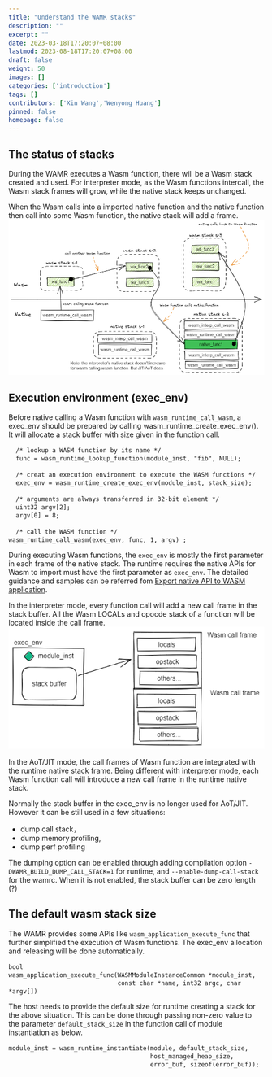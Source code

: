 ```yaml
---
title: "Understand the WAMR stacks"
description: ""
excerpt: ""
date: 2023-03-18T17:20:07+08:00
lastmod: 2023-08-18T17:20:07+08:00
draft: false
weight: 50
images: []
categories: ['introduction']
tags: []
contributors: ['Xin Wang','Wenyong Huang']
pinned: false
homepage: false
---
```



## The status of stacks

During the WAMR executes a Wasm function, there will be a Wasm stack created and used. For interpreter mode, as the Wasm functions intercall, the Wasm stack frames will grow, while the native stack keeps unchanged.   

When the Wasm calls into a imported native function and the native function then call into some Wasm function, the native stack will add a frame.   
![](wamr_stack.excalidraw.png)


## Execution environment (exec_env)
Before native calling a Wasm function with `wasm_runtime_call_wasm`, a exec_env should be prepared by calling wasm_runtime_create_exec_env(). It will allocate a stack buffer with size given in the function call. 

```
  /* lookup a WASM function by its name */
  func = wasm_runtime_lookup_function(module_inst, "fib", NULL);

  /* creat an execution environment to execute the WASM functions */
  exec_env = wasm_runtime_create_exec_env(module_inst, stack_size);

  /* arguments are always transferred in 32-bit element */
  uint32 argv[2];
  argv[0] = 8;

  /* call the WASM function */
wasm_runtime_call_wasm(exec_env, func, 1, argv) ;

```

During executing Wasm functions, the `exec_env` is mostly the first parameter in each frame of the native stack. The runtime requires the native APIs for Wasm to import must have the first parameter as `exec_env`. The detailed guidance and samples can be referred fom [Export native API to WASM application](https://github.com/bytecodealliance/wasm-micro-runtime/blob/main/doc/export_native_api.md).  


In the interpreter mode, every function call will add a new call frame in the stack buffer. All the Wasm LOCALs and opocde stack of a function will be located inside the call frame.  
![](stack_memory.excalidraw.png)  

In the AoT/JIT mode, the call frames of Wasm function are integrated with the runtime native stack frame. Being different with interpreter mode, each Wasm function call will introduce a new call frame in the runtime native stack. 

Normally the stack buffer in the exec_env is no longer used for AoT/JIT. However it can be still used in a few situations:
- dump call stack，
- dump memory profiling, 
- dump perf profiling   

The dumping option can be enabled through adding compilation option `-DWAMR_BUILD_DUMP_CALL_STACK=1` for runtime, and `--enable-dump-call-stack` for the wamrc. When it is not enabled, the stack buffer can be zero length (?)

## The default wasm stack size

The WAMR provides some APIs like `wasm_application_execute_func` that further simplified the execution of Wasm functions. The exec_env allocation and releasing will be done automatically. 

```
bool
wasm_application_execute_func(WASMModuleInstanceCommon *module_inst,
                              const char *name, int32 argc, char *argv[])
```


The host needs to provide the default size for runtime creating a stack for the above situation. This can be done through passing non-zero value to the parameter `default_stack_size` in the function call of module instantiation as below.
```
module_inst = wasm_runtime_instantiate(module, default_stack_size, 
                                       host_managed_heap_size, 
                                       error_buf, sizeof(error_buf));
```